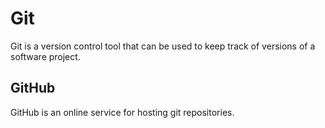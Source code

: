 # Git































Git is a version control tool that can be used to keep track of versions of a software project. 































## GitHub































GitHub is an online service for hosting git repositories.